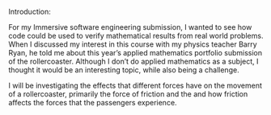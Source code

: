  Introduction: 

For my Immersive software engineering submission, I wanted to see how code could be used to verify mathematical results from real world problems. When I discussed my interest in this course with my physics teacher Barry Ryan, he told me about this year’s applied mathematics portfolio submission of the rollercoaster. Although I don’t do applied mathematics as a subject, I thought it would be an interesting topic, while also being a challenge.  

I will be investigating the effects that different forces have on the movement of a rollercoaster, primarily the force of friction and the and how friction affects the forces that the passengers experience. 
